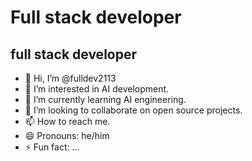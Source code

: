 # Full stack developer
## full stack developer

- 👋 Hi, I’m @fulldev2113
- 👀 I’m interested in AI development.
- 🌱 I’m currently learning AI engineering.
- 💞️ I’m looking to collaborate on open source projects.
- 📫 How to reach me.
- 😄 Pronouns: he/him
- ⚡ Fun fact: ...
